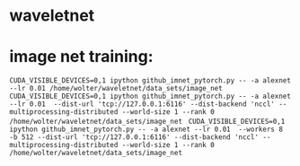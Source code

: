 # waveletnet

# image net training:
```CUDA_VISIBLE_DEVICES=0,1 ipython github_imnet_pytorch.py -- -a alexnet --lr 0.01 /home/wolter/waveletnet/data_sets/image_net ```
```CUDA_VISIBLE_DEVICES=0,1 ipython github_imnet_pytorch.py -- -a alexnet --lr 0.01  --dist-url 'tcp://127.0.0.1:6116' --dist-backend 'nccl' --multiprocessing-distributed --world-size 1 --rank 0 /home/wolter/waveletnet/data_sets/image_net ```
```CUDA_VISIBLE_DEVICES=0,1 ipython github_imnet_pytorch.py -- -a alexnet --lr 0.01  --workers 8  -b 512 --dist-url 'tcp://127.0.0.1:6116' --dist-backend 'nccl' --multiprocessing-distributed --world-size 1 --rank 0 /home/wolter/waveletnet/data_sets/image_net```